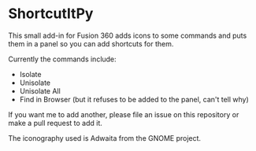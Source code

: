 # ShortcutItPy

This small add-in for Fusion 360 adds icons to some commands and puts them in
a panel so you can add shortcuts for them.

Currently the commands include:
- Isolate
- Unisolate
- Unisolate All
- Find in Browser (but it refuses to be added to the panel, can't tell why)

If you want me to add another, please file an issue on this repository or make
a pull request to add it.

The iconography used is Adwaita from the GNOME project.